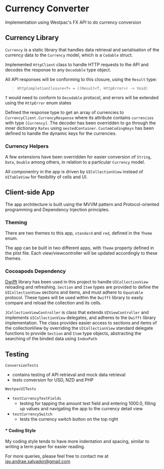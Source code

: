 # Currency Converter

Implementation using Westpac's FX API to do currency conversion

## Currency Library

`Currency` is a static library that handles data retrieval and serialisation of the currency data to the `Currency` model, which is a `Codable` struct.

Implemented `HttpClient` class to handle HTTP requests to the API and decodes the response to any `Decodable` type object.

All API responses will be conforming to this closure, using the `Result` type:
>  `HttpCompletionClosure<T> = ((Result<T, HttpError>) -> Void)`

`T` would need to conform to `Decodable` protocol, and errors will be extended using the `HttpError` enum states

Defined the response type to get an array of currencies to `CurrencyClient.CurrencyResponse` where its attribute contains `currencies` with type `[Currency]`. The decoder has been overridden to go through the inner dictionary `Rates` using `nestedContainer`. `CustomCodingKeys` has been defined to handle the dynamic keys for the currencies.

### Currency Helpers

A few extensions have been overridden for easier conversion of `String`, `Date`, `Double` among others, in relation to a particular `Currency` model.

All componentry in the app is driven by `UICollectionView` instead of `UITableView` for flexibility of cells and UI.

## Client-side App

The app architecture is built using the MVVM pattern and Protocol-oriented programming and Dependency Injection principles.

### Theming

There are two themes to this app, `standard` and `red`, defined in the `Theme` enum. 

The app can be built in two different apps, with `Theme` property defined in the plist file. Each view/viewcontroller will be updated accordingly to these themes. 

### Cocoapods Dependency

[Dwifft](https://github.com/jflinter/Dwifft) library has been used in this project to handle `UICollectionView` reloading and refreshing. `Section` and `Item` types are provided to define the `UICollectionView` sections and items, and must adhere to `Equatable` protocol. These types will be used within the `Dwifft` library to easily compare and reload the collection and its cells.

`JCollectionViewController` is class that extends `UIViewController` and implements `UICollectionView` delegates, and adheres to the `Dwifft` library implementation. The class provides easier access to sections and items of the collectionView by overriding the `UICollectionView` standard delegate functions to provide `Section` and `Item` type objects, abstracting the searching of the binded data using `IndexPath`

## Testing

`ConversionTests`
- contains testing of API retrieval and mock data retrieval
- tests conversion for USD, NZD and PHP

`WestpacUITests`
- `testCurrencyTextFields`
  - testing for tapping the amount text field and entering 1000.0, filling up values and navigating the app to the currency detail view
- `testCurrencySwitch`
  - tests the currency switch button on the top right


#### * Coding Style

My coding style tends to have more indentation and spacing, similar to writing a term paper for easier reading.

For more queries, please feel free to contact me at jay.andrae.salvador@gmail.com
